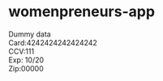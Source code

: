 
# womenpreneurs-app
Dummy data
<br />
Card:4242424242424242 
<br />
CCV:111
<br />
Exp: 10/20
<br />
Zip:00000





